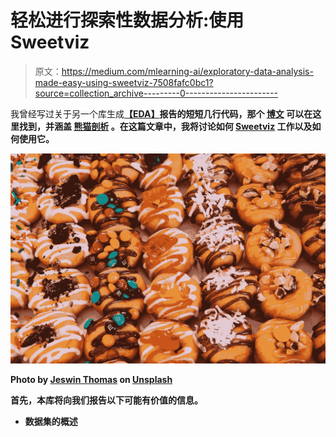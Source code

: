 # 轻松进行探索性数据分析:使用 Sweetviz

> 原文：<https://medium.com/mlearning-ai/exploratory-data-analysis-made-easy-using-sweetviz-7508fafc0bc1?source=collection_archive---------0----------------------->

我曾经写过关于另一个库生成[**【EDA】**](https://en.wikipedia.org/wiki/Exploratory_data_analysis)**报告的短短几行代码，那个 [**博文**](https://leerowe.medium.com/exploratory-data-analysis-made-easy-how-to-use-pandas-profiling-193ee0d04a7c) 可以在这里找到，并涵盖 [**熊猫剖析**](https://github.com/pandas-profiling/pandas-profiling) 。在这篇文章中，我将讨论如何 [**Sweetviz**](https://github.com/fbdesignpro/sweetviz) 工作以及如何使用它。**

**![](img/f2d8535e12285f685f0c181be7a9262e.png)**

**Photo by [Jeswin Thomas](https://unsplash.com/@jeswinthomas?utm_source=medium&utm_medium=referral) on [Unsplash](https://unsplash.com?utm_source=medium&utm_medium=referral)**

**首先，本库将向我们报告以下可能有价值的信息。**

*   **数据集的概述**
